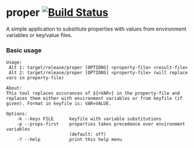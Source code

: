 # proper [![Build Status](https://travis-ci.org/jburell/proper.svg?branch=master)](https://travis-ci.org/jburell/proper)
A simple application to substitute properties with values from environment 
variables or key/value files.

### Basic usage
```
Usage:
 Alt 1: target/release/proper [OPTIONS] <property-file> <result-file>
 Alt 2: target/release/proper [OPTIONS] <property-file> (will replace vars in property-file)

About:
This tool replaces occurances of ${<VAR>} in the property-file and replaces them either with environment variables or from keyfile (if given). Format in keyfile is: VAR=VALUE.

Options:
    -k --keys FILE      keyfile with variable substitutions
    -p --props-first    properties takes precedence over environment variables
                        (default: off)
    -? --help           print this help menu
```
